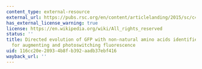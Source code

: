 ```yaml
---
content_type: external-resource
external_url: https://pubs.rsc.org/en/content/articlelanding/2015/sc/c4sc02827a
has_external_license_warning: true
license: https://en.wikipedia.org/wiki/All_rights_reserved
status: ''
title: Directed evolution of GFP with non-natural amino acids identifies residues
  for augmenting and photoswitching fluorescence
uid: 116cc20e-2893-4b8f-b392-aadb37ebf416
wayback_url: ''
---
```

